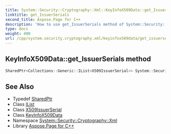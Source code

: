 ```yaml
---
title: System::Security::Cryptography::Xml::KeyInfoX509Data::get_IssuerSerials method
linktitle: get_IssuerSerials
second_title: Aspose.Page for C++
description: 'How to use get_IssuerSerials method of System::Security::Cryptography::Xml::KeyInfoX509Data class in C++.'
type: docs
weight: 400
url: /cpp/system.security.cryptography.xml/keyinfox509data/get_issuerserials/
---
```

## KeyInfoX509Data::get_IssuerSerials method




```cpp
SharedPtr<Collections::Generic::IList<X509IssuerSerial>> System::Security::Cryptography::Xml::KeyInfoX509Data::get_IssuerSerials()
```

## See Also

* Typedef [SharedPtr](../../../system/sharedptr/)
* Class [IList](../../../system.collections.generic/ilist/)
* Class [X509IssuerSerial](../../x509issuerserial/)
* Class [KeyInfoX509Data](../)
* Namespace [System::Security::Cryptography::Xml](../../)
* Library [Aspose.Page for C++](../../../)
